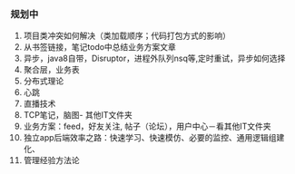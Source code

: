 ### 规划中
1. 项目类冲突如何解决（类加载顺序；代码打包方式的影响）
2. 从书签链接，笔记todo中总结业务方案文章
3. 异步，java8自带，Disruptor，进程外队列nsq等,定时重试，异步如何选择
13. 聚合层，业务表
15. 分布式理论
16. 心跳
17. 直播技术
18. TCP笔记，脑图- 其他IT文件夹
21. 业务方案：feed，好友关注, 帖子（论坛），用户中心－看其他IT文件夹
22. 独立app后端效率之路：快速学习、快速模仿、必要的监控、通用逻辑组建化、
23. 管理经验方法论
